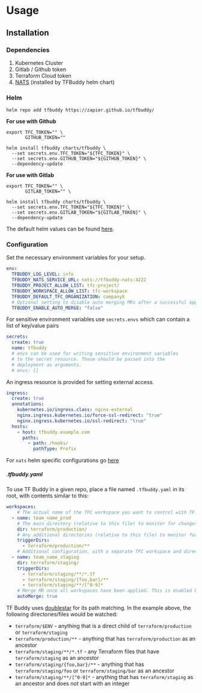 # Usage

## Installation

### Dependencies
1. Kubernetes Cluster
1. Gitlab / Github token
1. Terraform Cloud token
1. [NATS](https://nats.io/) (installed by TFBuddy helm chart)

### Helm

```console
helm repo add tfbuddy https://zapier.github.io/tfbuddy/
```

**For use with Github**

```console
export TFC_TOKEN="" \
       GITHUB_TOKEN=""

helm install tfbuddy charts/tfbuddy \
  --set secrets.env.TFC_TOKEN="${TFC_TOKEN}" \
  --set secrets.env.GITHUB_TOKEN="${GITHUB_TOKEN}" \
  --dependency-update
```

**For use with Gitlab**

```console
export TFC_TOKEN="" \
       GITLAB_TOKEN="" \

helm install tfbuddy charts/tfbuddy \
  --set secrets.env.TFC_TOKEN="${TFC_TOKEN}" \
  --set secrets.env.GITLAB_TOKEN="${GITLAB_TOKEN}" \
  --dependency-update
```

The default helm values can be found [here](https://github.com/zapier/tfbuddy/blob/main/charts/tfbuddy/values.yaml).

### Configuration

Set the necessary environment variables for your setup.
```yaml
env:
  TFBUDDY_LOG_LEVEL: info
  TFBUDDY_NATS_SERVICE_URL: nats://tfbuddy-nats:4222
  TFBUDDY_PROJECT_ALLOW_LIST: tfc-project/
  TFBUDDY_WORKSPACE_ALLOW_LIST: tfc-workspace
  TFBUDDY_DEFAULT_TFC_ORGANIZATION: companyX
  # Optional setting to disable auto merging MRs after a successful apply. This is enabled by default.
  TFBUDDY_ENABLE_AUTO_MERGE: "false"
```

For sensitive environment variables use `secrets.envs` which can contain a list of key/value pairs
```yaml
secrets:
  create: true
  name: tfbuddy
  # envs can be used for writing sensitive environment variables
  # to the secret resource. These should be passed into the
  # deployment as arguments.
  # envs: []
```

An ingress resource is provided for setting external access.
```yaml
ingress:
  create: true
  annotations:
    kubernetes.io/ingress.class: nginx-external
    nginx.ingress.kubernetes.io/force-ssl-redirect: "true"
    nginx.ingress.kubernetes.io/ssl-redirect: "true"
  hosts:
    - host: tfbuddy.example.com
      paths:
        - path: /hooks/
          pathType: Prefix
```

For `nats` helm specific configurations go [here](https://github.com/nats-io/k8s/tree/main/helm/charts/nats#jetstream)

##### .tfbuddy.yaml

To use TF Buddy in a given repo, place a file named `.tfbuddy.yaml` in its root, with contents similar to this:

```yaml
workspaces:
    # The actual name of the TFC workspace you want to control with TF Buddy
  - name: team_name_prod
    # The main directory (relative to this file) to monitor for changes
    dir: terraform/production/
    # Any additional directories (relative to this file) to monitor for changes
    triggerDirs:
      - terraform/production/**
    # Additional configuration, with a separate TFC workspace and directories
  - name: team_name_staging
    dir: terraform/staging/
    triggerDirs:
      - terraform/staging/**/*.tf
      - terraform/staging/{foo,bar}/**
      - terraform/staging/**/[^0-9]*
    # Merge MR once all workspaces have been applied. This is enabled by default, and can be disabled globally by setting TFBUDDY_ENABLE_AUTO_MERGE to false
    autoMerge: true
```

TF Buddy uses [doublestar](https://github.com/bmatcuk/doublestar#about) for its path matching. In the example above, the following directories/files would be watched:

* `terraform/$ENV` - anything that is a direct child of `terraform/production` or `terraform/staging`
* `terraform/production/**` - anything that has `terraform/production` as an ancestor
* `terraform/staging/**/*.tf` - any Terraform files that have `terraform/staging` as an ancestor
* `terraform/staging/{foo,bar}/**` - anything that has `terraform/staging/foo` or `terraform/staging/bar` as an ancestor
* `terraform/staging/**/[^0-9]*` - anything that has `terraform/staging` as an ancestor and does _not_ start with an integer

